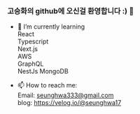 ### 고승화의 github에 오신걸 환영합니다 :) 👋   

- 🌱 I’m currently learning    
React   
Typescript   
Next.js   
AWS   
GraphQL  
NestJs
MongoDB

- 📫 How to reach me:    
Email: seunghwa333@gmail.com   
blog: https://velog.io/@seunghwa17     




